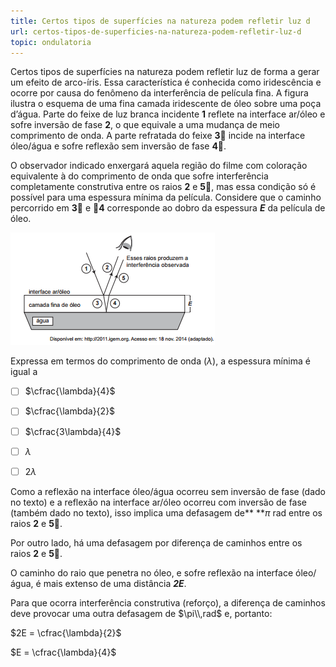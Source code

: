 ```yaml
---
title: Certos tipos de superfícies na natureza podem refletir luz d
url: certos-tipos-de-superficies-na-natureza-podem-refletir-luz-d
topic: ondulatoria
---
```



Certos tipos de superfícies na natureza podem refletir luz de forma a gerar um efeito de arco-íris. Essa característica é conhecida como iridescência e ocorre por causa do fenômeno da interferência de película fina. A figura ilustra o esquema de uma fina camada iridescente de óleo sobre uma poça d’água. Parte do feixe de luz branca incidente **1** reflete na interface ar/óleo e sofre inversão de fase **2**, o que equivale a uma mudança de meio comprimento de onda. A parte refratada do feixe **3** incide na interface óleo/água e sofre reflexão sem inversão de fase **4**.

O observador indicado enxergará aquela região do filme com coloração equivalente à do comprimento de onda que sofre interferência completamente construtiva entre os raios **2** e **5**, mas essa condição só é possível para uma espessura mínima da película. Considere que o caminho percorrido em **3** e **4** corresponde ao dobro da espessura ***E*** da película de óleo. 

![](98bf1f72-9a5a-3a45-5b24-aaaeccf66f7d.png)

Expressa em termos do comprimento de onda ($\lambda$), a espessura mínima é igual a



- [ ] $\cfrac{\lambda}{4}$
- [ ] $\cfrac{\lambda}{2}$
- [ ] $\cfrac{3\lambda}{4}$
- [ ] $\lambda$
- [ ] $2 \lambda$


Como a reflexão na interface óleo/água ocorreu sem inversão de fase (dado no texto) e a reflexão na interface ar/óleo ocorreu com inversão de fase (também dado no texto), isso implica uma defasagem de** **$\pi$ rad entre os raios **2** e **5**.

Por outro lado, há uma defasagem por diferença de caminhos entre os raios **2** e **5**.

O caminho do raio que penetra no óleo, e sofre reflexão na interface óleo/água, é mais extenso de uma distância ***2E***.

Para que ocorra interferência construtiva (reforço), a diferença de caminhos deve provocar uma outra defasagem de $\pi\\,rad$ e, portanto:

$2E = \cfrac{\lambda}{2}$

$E = \cfrac{\lambda}{4}$
